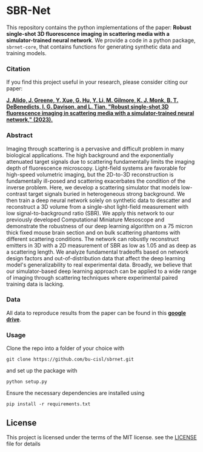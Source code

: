 # SBR-Net
This repository contains the python implementations of the paper: **Robust single-shot 3D fluorescence imaging in scattering media with a simulator-trained neural network**. We provide a code in a python package, `sbrnet-core`, that contains functions for generating synthetic data and training models. 

### Citation
If you find this project useful in your research, please consider citing our paper:

[**J. Alido, J. Greene, Y. Xue, G. Hu, Y. Li, M. Gilmore, K. J. Monk, B. T. DeBenedicts, I. G. Davison, and L. Tian, "Robust single-shot 3D fluorescence imaging in scattering media with a simulator-trained neural network," (2023).**](https://arxiv.org/abs/2303.12573)

### Abstract
Imaging through scattering is a pervasive and difficult problem in many biological applications. The high background and the exponentially attenuated target signals due to scattering fundamentally limits the imaging depth of fluorescence microscopy. Light-field systems are favorable for high-speed volumetric imaging, but the 2D-to-3D reconstruction is fundamentally ill-posed and scattering exacerbates the condition of the inverse problem. Here, we develop a scattering simulator that models low-contrast target signals buried in heterogeneous strong background. We then train a deep neural network solely on synthetic data to descatter and reconstruct a 3D volume from a single-shot light-field measurement with low signal-to-background ratio (SBR). We apply this network to our previously developed Computational Miniature Mesoscope and demonstrate the robustness of our deep learning algorithm on a 75 micron thick fixed mouse brain section and on bulk scattering phantoms with different scattering conditions. The network can robustly reconstruct emitters in 3D with a 2D measurement of SBR as low as 1.05 and as deep as a scattering length. We analyze fundamental tradeoffs based on network design factors and out-of-distribution data that affect the deep learning model's generalizability to real experimental data. Broadly, we believe that our simulator-based deep learning approach can be applied to a wide range of imaging through scattering techniques where experimental paired training data is lacking.

### Data
All data to reproduce results from the paper can be found in this [**google drive**](https://drive.google.com/drive/folders/1XszF-KL4qUXUUmTcvLqYMwdYx6lP7dcG?usp=share_link).

### Usage
Clone the repo into a folder of your choice with
```
git clone https://github.com/bu-cisl/sbrnet.git
``` 
and set up the package with 
```
python setup.py
``` 
Ensure the necessary dependencies are installed using 
```
pip install -r requirements.txt
```

## License
This project is licensed under the terms of the MIT license. see the [LICENSE](LICENSE) file for details
